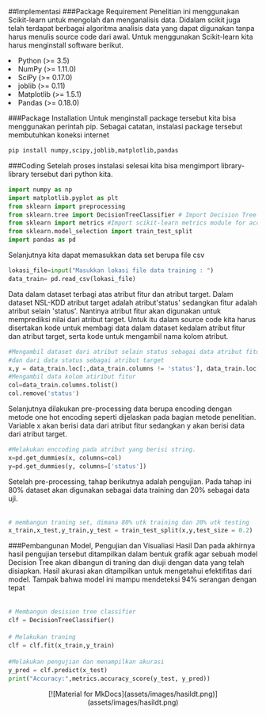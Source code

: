##Implementasi
###Package Requirement
Penelitian ini menggunakan Scikit-learn untuk mengolah dan menganalisis data. Didalam scikit juga telah terdapat berbagai algoritma analisis data yang dapat digunakan tanpa harus menulis source code dari awal. Untuk menggunakan Scikit-learn kita harus menginstall software berikut.

<li>Python (>= 3.5)</li>
<li>NumPy (>= 1.11.0)</li>
<li>SciPy (>= 0.17.0)</li>
<li>joblib (>= 0.11)</li>
<li>Matplotlib (>= 1.5.1)</li>
<li>Pandas (>= 0.18.0)</li>

###Package Installation
Untuk menginstall package tersebut kita bisa menggunakan perintah pip. Sebagai catatan, instalasi package tersebut membutuhkan koneksi internet

``` sh
pip install numpy,scipy,joblib,matplotlib,pandas
```
###Coding
 Setelah proses instalasi selesai kita bisa mengimport library-library tersebut dari python kita.

```python
import numpy as np
import matplotlib.pyplot as plt
from sklearn import preprocessing
from sklearn.tree import DecisionTreeClassifier # Import Decision Tree Classifier
from sklearn import metrics #Import scikit-learn metrics module for accuracy calculation
from sklearn.model_selection import train_test_split
import pandas as pd

```
Selanjutnya kita dapat memasukkan data set berupa file csv

```python
lokasi_file=input("Masukkan lokasi file data training : ")
data_train= pd.read_csv(lokasi_file)
```
Data dalam dataset terbagi atas atribut fitur dan atribut target. Dalam dataset NSL-KDD atribut target adalah atribut'status' sedangkan fitur adalah atribut selain 'status'. Nantinya atribut fitur akan digunakan untuk memprediksi nilai dari atribut target. Untuk itu dalam source code kita harus disertakan kode untuk membagi data dalam dataset kedalam atribut fitur dan atribut target, serta kode untuk mengambil nama kolom atribut. 

```python
#Mengambil dataset dari atribut selain status sebagai data atribut fitur
#dan dari data status sebagai atribut target
x,y = data_train.loc[:,data_train.columns != 'status'], data_train.loc[:,'status']
#Mengambil data kolom atiribut fitur
col=data_train.columns.tolist()
col.remove('status')

```
Selanjutnya dilakukan pre-processing data berupa encoding dengan metode one hot encoding seperti dijelaskan pada bagian metode penelitian. Variable x akan berisi data dari atribut fitur sedangkan y akan berisi data dari atribut target.
```python
#Melakukan enccoding pada atribut yang berisi string.
x=pd.get_dummies(x, columns=col)
y=pd.get_dummies(y, columns=['status'])
```
Setelah pre-processing, tahap berikutnya adalah pengujian. Pada tahap ini 80% dataset akan digunakan sebagai data training dan 20% sebagai data uji. 

```python

# membangun traning set, dimana 80% utk training dan 20% utk testing
x_train,x_test,y_train,y_test = train_test_split(x,y,test_size = 0.2)

```
###Pembangunan Model, Pengujian dan Visualiasi Hasil 
Dan pada akhirnya hasil pengujian tersebut ditampilkan dalam bentuk grafik agar  sebuah model Decision Tree akan dibangun di traning dan diuji dengan data yang telah disiapkan. Hasil akurasi akan ditampilkan untuk mengetahui efektifitas dari model. Tampak bahwa model ini mampu mendeteksi 94% serangan dengan tepat

```python

# Membangun desision tree classifier
clf = DecisionTreeClassifier()

# Melakukan traning
clf = clf.fit(x_train,y_train)

#Melakukan pengujian dan menampilkan akurasi
y_pred = clf.predict(x_test)
print("Accuracy:",metrics.accuracy_score(y_test, y_pred))

```

<center>[![Material for MkDocs](assets/images/hasildt.png)](assets/images/hasildt.png)</center>


